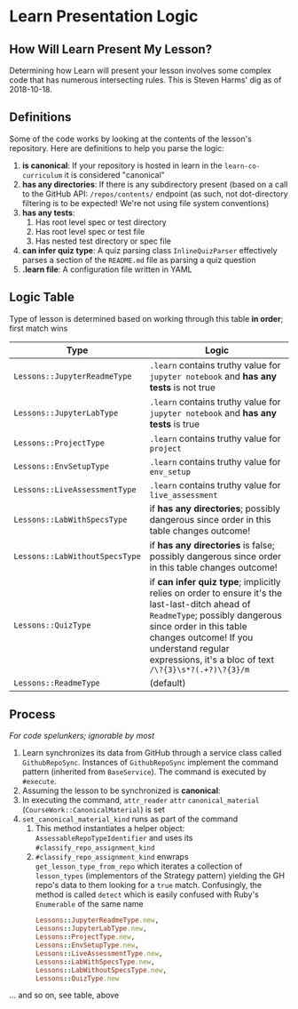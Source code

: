 # Learn Presentation Logic

## How Will Learn Present My Lesson?

Determining how Learn will present your lesson involves some complex code that
has numerous intersecting rules. This is Steven Harms' dig as of 2018-10-18.

## Definitions

Some of the code works by looking at the contents of the lesson's repository.
Here are definitions to help you parse the logic:

1. **is canonical**: If your repository is hosted in learn in the `learn-co-curriculum` it is considered "canonical"
1. **has any directories**: If there is any subdirectory present (based on a
   call to the GitHub API: `/repos/contents/` endpoint (as such, not dot-directory filtering is to be expected! We're not using file system conventions) 
1. **has any tests**:
   1. Has root level spec or test directory
   1. Has root level spec or test file
   1. Has nested test directory or spec file
1. **can infer quiz type**: A quiz parsing class `InlineQuizParser` effectively
   parses a section of the `README.md` file as parsing a quiz question
1. **.learn file**: A configuration file written in YAML

## Logic Table

Type of lesson is determined based on working through this table **in order**;
first match wins

|Type|Logic|
|----|-----|
|`Lessons::JupyterReadmeType`| `.learn` contains truthy value for `jupyter notebook` and **has any tests** is not true|
|`Lessons::JupyterLabType`| `.learn` contains truthy value for `jupyter notebook` and **has any tests** is true|
|`Lessons::ProjectType`| `.learn` contains truthy value for `project`|
|`Lessons::EnvSetupType`| `.learn` contains truthy value for `env_setup`|
|`Lessons::LiveAssessmentType`| `.learn` contains truthy value for `live_assessment`|
|`Lessons::LabWithSpecsType`| if **has any directories**; possibly dangerous since order in this table changes outcome!|
|`Lessons::LabWithoutSpecsType`| if **has any directories** is false; possibly dangerous since order in this table changes outcome!|
|`Lessons::QuizType`| if **can infer quiz type**; implicitly relies on order to ensure it's the last-last-ditch ahead of `ReadmeType`; possibly dangerous since order in this table changes outcome! If you understand regular expressions, it's a bloc of text `/\?{3}\s*?(.+?)\?{3}/m`|
|`Lessons::ReadmeType`|(default)|

## Process

_For code spelunkers; ignorable by most_

1. Learn synchronizes its data from GitHub through a service class called
   `GithubRepoSync`. Instances of `GithubRepoSync` implement the command
   pattern (inherited from `BaseService`). The command is executed by `#execute`.
2.  Assuming the lesson to be synchronized is **canonical**:
  1. In executing the command, `attr_reader` `attr` `canonical_material` (`CourseWork::CanonicalMaterial`) is set
  2. `set_canonical_material_kind` runs as part of the command
     1. This method instantiates a helper object: `AssessableRepoTypeIdentifier` and uses its `#classify_repo_assignment_kind`
     2. `#classify_repo_assignment_kind` enwraps `get_lesson_type_from_repo`
        which iterates a collection of `lesson_types` (implementors of the
        Strategy pattern) yielding the GH repo's data to them looking for a
        `true` match. Confusingly, the method is called `detect` which is
        easily confused with Ruby's `Enumerable` of the same name
        ```ruby
        Lessons::JupyterReadmeType.new,
        Lessons::JupyterLabType.new,
        Lessons::ProjectType.new,
        Lessons::EnvSetupType.new,
        Lessons::LiveAssessmentType.new,
        Lessons::LabWithSpecsType.new,
        Lessons::LabWithoutSpecsType.new,
        Lessons::QuizType.new
        ```

... and so on, see table, above
